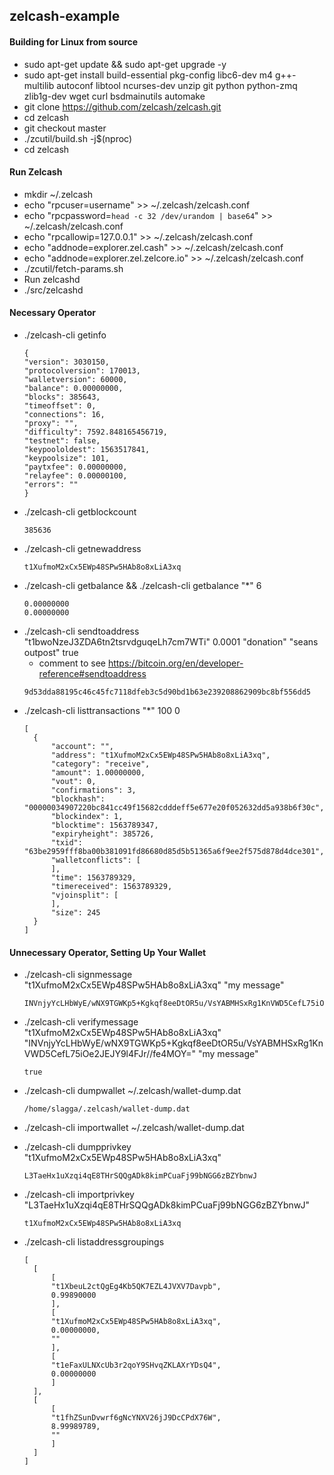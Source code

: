 ## zelcash-example

#### Building for Linux from source
* sudo apt-get update && sudo apt-get upgrade -y
* sudo apt-get install build-essential pkg-config libc6-dev m4 g++-multilib autoconf libtool ncurses-dev unzip git python python-zmq zlib1g-dev wget curl bsdmainutils automake
* git clone https://github.com/zelcash/zelcash.git
* cd zelcash
* git checkout master
* ./zcutil/build.sh -j$(nproc)
* cd zelcash

#### Run Zelcash
* mkdir ~/.zelcash
* echo "rpcuser=username" >> ~/.zelcash/zelcash.conf
* echo "rpcpassword=`head -c 32 /dev/urandom | base64`" >> ~/.zelcash/zelcash.conf
* echo "rpcallowip=127.0.0.1" >> ~/.zelcash/zelcash.conf
* echo "addnode=explorer.zel.cash" >> ~/.zelcash/zelcash.conf
* echo "addnode=explorer.zel.zelcore.io" >> ~/.zelcash/zelcash.conf
* ./zcutil/fetch-params.sh
* Run zelcashd
* ./src/zelcashd

#### Necessary Operator
* ./zelcash-cli getinfo
    ```
    {
    "version": 3030150,
    "protocolversion": 170013,
    "walletversion": 60000,
    "balance": 0.00000000,
    "blocks": 385643,
    "timeoffset": 0,
    "connections": 16,
    "proxy": "",
    "difficulty": 7592.848165456719,
    "testnet": false,
    "keypoololdest": 1563517841,
    "keypoolsize": 101,
    "paytxfee": 0.00000000,
    "relayfee": 0.00000100,
    "errors": ""
    }
    ```
* ./zelcash-cli getblockcount
  ```
  385636
  ```
* ./zelcash-cli getnewaddress
  ```
  t1XufmoM2xCx5EWp48SPw5HAb8o8xLiA3xq
  ```
* ./zelcash-cli getbalance && ./zelcash-cli getbalance "*" 6
  ```
  0.00000000
  0.00000000
  ```
* ./zelcash-cli sendtoaddress "t1bwoNzeJ3ZDA6tn2tsrvdguqeLh7cm7WTi" 0.0001 "donation" "seans outpost" true
  * comment to see https://bitcoin.org/en/developer-reference#sendtoaddress
  ```
  9d53dda88195c46c45fc7118dfeb3c5d90bd1b63e239208862909bc8bf556dd5
  ```
* ./zelcash-cli listtransactions "*" 100 0
  ```
  [
    {
        "account": "",
        "address": "t1XufmoM2xCx5EWp48SPw5HAb8o8xLiA3xq",
        "category": "receive",
        "amount": 1.00000000,
        "vout": 0,
        "confirmations": 3,
        "blockhash": "00000034907220bc841cc49f15682cdddeff5e677e20f052632dd5a938b6f30c",
        "blockindex": 1,
        "blocktime": 1563789347,
        "expiryheight": 385726,
        "txid": "63be2959fff8ba00b381091fd86680d85d5b51365a6f9ee2f575d878d4dce301",
        "walletconflicts": [
        ],
        "time": 1563789329,
        "timereceived": 1563789329,
        "vjoinsplit": [
        ],
        "size": 245
    }
  ]
  ```

#### Unnecessary Operator, Setting Up Your Wallet
* ./zelcash-cli signmessage "t1XufmoM2xCx5EWp48SPw5HAb8o8xLiA3xq" "my message"
  ```
  INVnjyYcLHbWyE/wNX9TGWKp5+Kgkqf8eeDtOR5u/VsYABMHSxRg1KnVWD5CefL75iOe2JEJY9l4FJr//fe4MOY=
  ```
* ./zelcash-cli verifymessage "t1XufmoM2xCx5EWp48SPw5HAb8o8xLiA3xq" "INVnjyYcLHbWyE/wNX9TGWKp5+Kgkqf8eeDtOR5u/VsYABMHSxRg1KnVWD5CefL75iOe2JEJY9l4FJr//fe4MOY=" "my message"
  ```
  true
  ```
* ./zelcash-cli dumpwallet ~/.zelcash/wallet-dump.dat 
  ```
  /home/slagga/.zelcash/wallet-dump.dat
  ```
* ./zelcash-cli importwallet ~/.zelcash/wallet-dump.dat 

* ./zelcash-cli dumpprivkey "t1XufmoM2xCx5EWp48SPw5HAb8o8xLiA3xq"
  ```
  L3TaeHx1uXzqi4qE8THrSQQgADk8kimPCuaFj99bNGG6zBZYbnwJ
  ```
* ./zelcash-cli importprivkey "L3TaeHx1uXzqi4qE8THrSQQgADk8kimPCuaFj99bNGG6zBZYbnwJ"
  ```
  t1XufmoM2xCx5EWp48SPw5HAb8o8xLiA3xq
  ```
* ./zelcash-cli listaddressgroupings
  ```
  [
    [
        [
        "t1XbeuL2ctQgEg4Kb5QK7EZL4JVXV7Davpb",
        0.99890000
        ],
        [
        "t1XufmoM2xCx5EWp48SPw5HAb8o8xLiA3xq",
        0.00000000,
        ""
        ],
        [
        "t1eFaxULNXcUb3r2qoY9SHvqZKLAXrYDsQ4",
        0.00000000
        ]
    ],
    [
        [
        "t1fhZSunDvwrf6gNcYNXV26jJ9DcCPdX76W",
        8.99989789,
        ""
        ]
    ]
  ]
  ```




